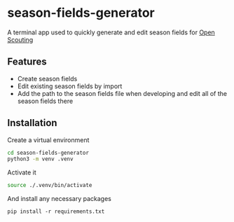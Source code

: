 # season-fields-generator

A terminal app used to quickly generate and edit season fields for [Open Scouting](https://github.com/FRC-Team3484/open-scouting)

## Features
- Create season fields
- Edit existing season fields by import
- Add the path to the season fields file when developing and edit all of the season fields there

## Installation
Create a virtual environment
```bash
cd season-fields-generator
python3 -m venv .venv
```

Activate it
```bash
source ./.venv/bin/activate
```

And install any necessary packages
```
pip install -r requirements.txt
```

